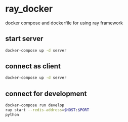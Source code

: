 # ray_docker

docker compose and dockerfile for using ray framework

## start server

```bash
docker-compose up -d server
```

## connect as client

```bash
docker-compose up -d server
```

## connect for development

```bash
docker-compose run develop
ray start --redis-address=$HOST:$PORT
python
```